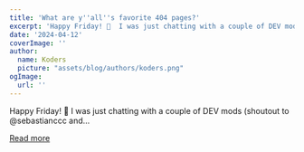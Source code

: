 ```yaml
---
title: 'What are y''all''s favorite 404 pages?'
excerpt: 'Happy Friday! 🙌  I was just chatting with a couple of DEV mods (shoutout to @sebastianccc and...'
date: '2024-04-12'
coverImage: ''
author:
  name: Koders
  picture: "assets/blog/authors/koders.png"
ogImage:
  url: ''
---
```


Happy Friday! 🙌  I was just chatting with a couple of DEV mods (shoutout to @sebastianccc and...

[Read more](https://dev.to/michaeltharrington/what-are-yalls-favorite-404-pages-5fdd)
